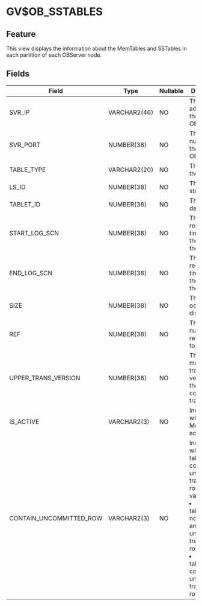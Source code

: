 GV$OB_SSTABLES
===================================

Feature
-----------------------

This view displays the information about the MemTables and SSTables in each partition of each OBServer node.

Fields
-------------------------

| Field | Type | Nullable | Description |
|-------------------------|---------------|------------|--------------------------------------------------------------------------------------------------------------------------------------------------------------------|
| SVR_IP | VARCHAR2(46) | NO | The IP address of the OBServer. |
| SVR_PORT | NUMBER(38) | NO | The port number of the OBServer. |
| TABLE_TYPE | VARCHAR2(20) | NO | The type of the table. |
| LS_ID | NUMBER(38) | NO | The log stream ID. |
| TABLET_ID | NUMBER(38) | NO | The ID of the data shard. |
| START_LOG_SCN | NUMBER(38) | NO | The first recorded log timestamp of the data in the table. |
| END_LOG_SCN | NUMBER(38) | NO | The last recorded log timestamp of the data in the table. |
| SIZE | NUMBER(38) | NO | The occupied disk space. |
| REF | NUMBER(38) | NO | The counted number of references to the table. |
| UPPER_TRANS_VERSION | NUMBER(38) | NO | The maximum transaction version of the committed transactions. |
| IS_ACTIVE | VARCHAR2(3) | NO | Indicates whether the MemTable is active. |
| CONTAIN_UNCOMMITTED_ROW | VARCHAR2(3) | NO | Indicates whether the table contains uncommitted transaction rows. Valid values: <li> `NO`: The table does not contain any uncommitted transaction rows.   <li> `YES`: The table contains uncommitted transaction rows. |
